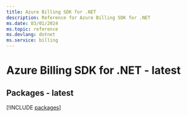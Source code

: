 ```yaml
---
title: Azure Billing SDK for .NET
description: Reference for Azure Billing SDK for .NET
ms.date: 03/01/2024
ms.topic: reference
ms.devlang: dotnet
ms.service: billing
---
```

# Azure Billing SDK for .NET - latest
## Packages - latest
[!INCLUDE [packages](billing-index.md)]
